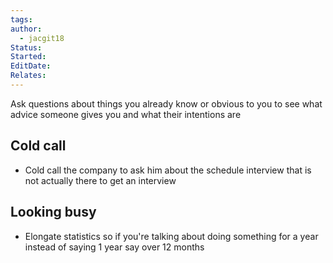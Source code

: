 ```yaml
---
tags: 
author:
  - jacgit18
Status: 
Started: 
EditDate: 
Relates:
---
```

Ask questions about things you already know or obvious to you to see what advice someone gives you and what their intentions are


## Cold call
- Cold call the company to ask him about the schedule interview that is not actually there to get an interview

## Looking busy
- Elongate statistics so if you're talking about doing something for a year instead of saying 1 year say over 12 months
